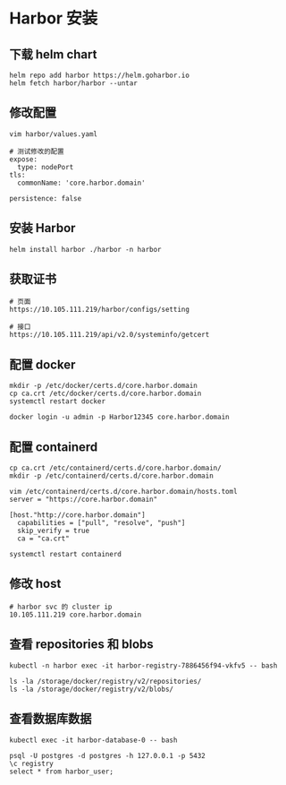 # Harbor 安装
## 下载 helm chart
```shell
helm repo add harbor https://helm.goharbor.io
helm fetch harbor/harbor --untar
```

## 修改配置
```shell
vim harbor/values.yaml

# 测试修改的配置
expose:
  type: nodePort
tls:
  commonName: 'core.harbor.domain'

persistence: false
```

## 安装 Harbor
```shell
helm install harbor ./harbor -n harbor
```

## 获取证书
```shell
# 页面
https://10.105.111.219/harbor/configs/setting

# 接口
https://10.105.111.219/api/v2.0/systeminfo/getcert
```

## 配置 docker
```shell
mkdir -p /etc/docker/certs.d/core.harbor.domain
cp ca.crt /etc/docker/certs.d/core.harbor.domain
systemctl restart docker

docker login -u admin -p Harbor12345 core.harbor.domain
```

## 配置 containerd
```shell
cp ca.crt /etc/containerd/certs.d/core.harbor.domain/
mkdir -p /etc/containerd/certs.d/core.harbor.domain

vim /etc/containerd/certs.d/core.harbor.domain/hosts.toml
server = "https://core.harbor.domain"

[host."http://core.harbor.domain"]
  capabilities = ["pull", "resolve", "push"]
  skip_verify = true
  ca = "ca.crt"

systemctl restart containerd
```

## 修改 host
```shell
# harbor svc 的 cluster ip
10.105.111.219 core.harbor.domain
```

## 查看 repositories 和 blobs
```shell
kubectl -n harbor exec -it harbor-registry-7886456f94-vkfv5 -- bash

ls -la /storage/docker/registry/v2/repositories/
ls -la /storage/docker/registry/v2/blobs/
```

## 查看数据库数据
```shell
kubectl exec -it harbor-database-0 -- bash

psql -U postgres -d postgres -h 127.0.0.1 -p 5432
\c registry
select * from harbor_user;
```